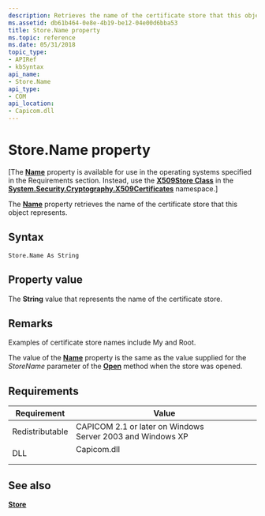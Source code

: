 ```yaml
---
description: Retrieves the name of the certificate store that this object represents.
ms.assetid: db61b464-0e8e-4b19-be12-04e00d6bba53
title: Store.Name property
ms.topic: reference
ms.date: 05/31/2018
topic_type:
- APIRef
- kbSyntax
api_name:
- Store.Name
api_type:
- COM
api_location:
- Capicom.dll
---
```


# Store.Name property

\[The [**Name**](store-location.md) property is available for use in the operating systems specified in the Requirements section. Instead, use the [**X509Store Class**](/dotnet/api/system.security.cryptography.x509certificates.x509store?view=netcore-3.1&preserve-view=true) in the [**System.Security.Cryptography.X509Certificates**](/dotnet/api/system.security.cryptography.x509certificates.publickey.-ctor?view=netcore-3.1&preserve-view=true) namespace.\]

The [**Name**](store-location.md) property retrieves the name of the certificate store that this object represents.

## Syntax


```VB
Store.Name As String
```



## Property value

The **String** value that represents the name of the certificate store.

## Remarks

Examples of certificate store names include My and Root.

The value of the [**Name**](store-location.md) property is the same as the value supplied for the *StoreName* parameter of the [**Open**](store-open.md) method when the store was opened.

## Requirements



| Requirement | Value |
|----------------------------|----------------------------------------------------------------------------------------|
| Redistributable<br/> | CAPICOM 2.1 or later on Windows Server 2003 and Windows XP<br/>                  |
| DLL<br/>             | <dl> <dt>Capicom.dll</dt> </dl> |



## See also

<dl> <dt>

[**Store**](store.md)
</dt> </dl>

 

 
